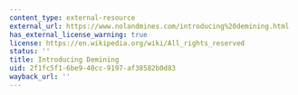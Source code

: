 ```yaml
---
content_type: external-resource
external_url: https://www.nolandmines.com/introducing%20demining.html
has_external_license_warning: true
license: https://en.wikipedia.org/wiki/All_rights_reserved
status: ''
title: Introducing Demining
uid: 2f1fc5f1-6be9-40cc-9197-af38582b0d83
wayback_url: ''
---
```


